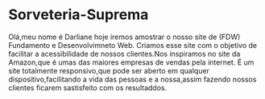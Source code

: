 # Sorveteria-Suprema
Olá,meu nome é Darliane hoje iremos amostrar o nosso site de (FDW) Fundamento e Desenvolvimneto Web.
Criamos esse site com o objetivo de facilitar a acessibilidade de nossos clientes.Nos inspiramos no site da Amazon,que é umas das maiores empresas de vendas pela internet.
É um site totalmente responsivo,que pode ser aberto em qualquer dispositivo,facilitando a vida das pessoas e a nossa,assim fazendo nossos clientes ficarem sastisfeito com os resultaddos.

